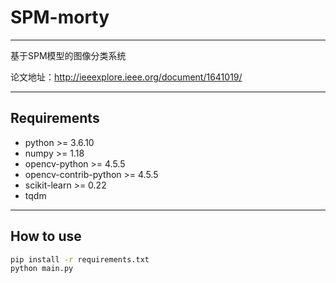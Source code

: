 # SPM-morty

---
基于SPM模型的图像分类系统

论文地址：http://ieeexplore.ieee.org/document/1641019/

---
## Requirements

+ python >= 3.6.10
+ numpy >= 1.18
+ opencv-python >= 4.5.5
+ opencv-contrib-python >= 4.5.5
+ scikit-learn >= 0.22
+ tqdm
---
## How to use

```bash
pip install -r requirements.txt
python main.py
```
